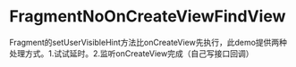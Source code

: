 # FragmentNoOnCreateViewFindView
Fragment的setUserVisibleHint方法比onCreateView先执行，此demo提供两种处理方式。1.试试延时。2.监听onCreateView完成（自己写接口回调）
